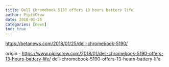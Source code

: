 ```yaml
---
title: Dell Chromebook 5190 offers 13 hours battery life
author: PipisCrew
date: 2018-01-26
categories: [news]
toc: true
---
```


https://betanews.com/2018/01/25/dell-chromebook-5190/

origin - https://www.pipiscrew.com/2018/01/dell-chromebook-5190-offers-13-hours-battery-life/ dell-chromebook-5190-offers-13-hours-battery-life